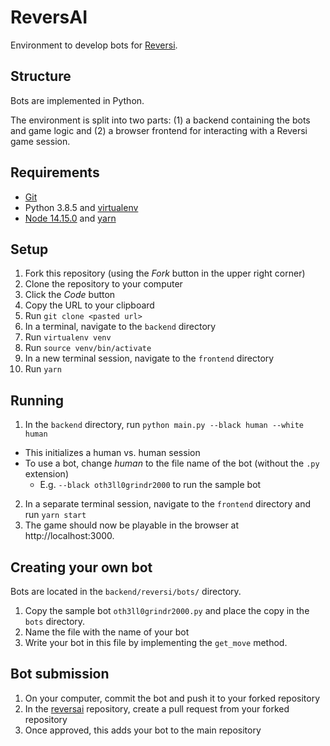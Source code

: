 # ReversAI
Environment to develop bots for [Reversi](https://en.wikipedia.org/wiki/Reversi).

## Structure
Bots are implemented in Python.

The environment is split into two parts: (1) a backend containing the bots and game logic and (2) a browser frontend for interacting with a Reversi game session.

## Requirements
- [Git](https://git-scm.com)
- Python 3.8.5 and [virtualenv](https://virtualenv.pypa.io/en/latest/)
- [Node 14.15.0](https://nodejs.org/en/) and [yarn](https://yarnpkg.com/getting-started/install)

## Setup
1. Fork this repository (using the *Fork* button in the upper right corner)
2. Clone the repository to your computer
  1. Click the *Code* button
  2. Copy the URL to your clipboard
  3. Run `git clone <pasted url>`
3. In a terminal, navigate to the `backend` directory
4. Run `virtualenv venv`
5. Run `source venv/bin/activate`
6. In a new terminal session, navigate to the `frontend` directory
7. Run `yarn`

## Running
1. In the `backend` directory, run `python main.py --black human --white human`
  - This initializes a human vs. human session
  - To use a bot, change *human* to the file name of the bot (without the `.py` extension)
    - E.g. `--black oth3ll0grindr2000` to run the sample bot
2. In a separate terminal session, navigate to the `frontend` directory and run `yarn start`
3. The game should now be playable in the browser at http://localhost:3000.

## Creating your own bot
Bots are located in the `backend/reversi/bots/` directory.

1. Copy the sample bot `oth3ll0grindr2000.py` and place the copy in the `bots` directory.
2. Name the file with the name of your bot
3. Write your bot in this file by implementing the `get_move` method.

## Bot submission
1. On your computer, commit the bot and push it to your forked repository
2. In the [reversai](https://github.com/thesauri/reversai) repository, create a pull request from your forked repository
3. Once approved, this adds your bot to the main repository
